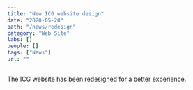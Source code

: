 ```yaml
---
title: "New ICG website design"
date: "2020-05-20"
path: "/news/redesign"
category: "Web Site"
labs: []
people: []
tags: ["News"]
url: ""
---
```


The ICG website has been redesigned for a better experience.

<!-- endexcerpt -->

